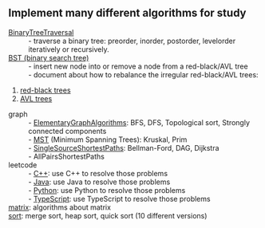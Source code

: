 <h2>Implement many different algorithms for study</h2>

<dl>
    <dt><a href="https://github.com/cyril-gao/wheel/tree/master/Algorithms/BinaryTreeTraversal">BinaryTreeTraversal</a></dt>
    <dd>- traverse a binary tree: preorder, inorder, postorder, levelorder iteratively or recursively.</dd>
    <dt><a href="https://github.com/cyril-gao/wheel/tree/master/Algorithms/BST">BST (binary search tree)</a>
    <dd>- insert new node into or remove a node from a red-black/AVL tree</dd>
    <dd>- document about how to rebalance the irregular red-black/AVL trees:</dd>
    <ol>
        <li><a href="https://github.com/cyril-gao/wheel/blob/master/Algorithms/BST/The%20rebalancing%20process%20of%20red-black%20trees.pdf">red-black trees</a></li>
        <li><a href="https://github.com/cyril-gao/wheel/blob/master/Algorithms/BST/The%20rebalancing%20process%20of%20AVL%20trees.pdf">AVL trees</a></li>
    </ol>
    <dt>graph</dt>
    <dd>- <a href="https://github.com/cyril-gao/wheel/tree/master/Algorithms/graph/ElementaryGraphAlgorithms">ElementaryGraphAlgorithms</a>: BFS, DFS, Topological sort, Strongly connected components</dd>
    <dd>- <a href="https://github.com/cyril-gao/wheel/tree/master/Algorithms/graph/MST">MST</a> (Minimum Spanning Trees):  Kruskal, Prim</dd>
    <dd>- <a href="https://github.com/cyril-gao/wheel/tree/master/Algorithms/graph/SingleSourceShortestPaths">SingleSourceShortestPaths</a>: Bellman-Ford, DAG, Dijkstra</dd>
    <dd>- AllPairsShortestPaths</dd>
    <dt>leetcode</dt>
    <dd>- <a href="https://github.com/cyril-gao/wheel/tree/master/Algorithms/leetcode/C%2B%2B">C++</a>: use C++ to resolve those problems</dd>
    <dd>- <a href="https://github.com/cyril-gao/wheel/tree/master/Algorithms/leetcode/Java/AlgorithmsStudy">Java</a>: use Java to resolve those problems</dd>
    <dd>- <a href="https://github.com/cyril-gao/wheel/tree/master/Algorithms/leetcode/Python">Python</a>: use Python to resolve those problems</dd>
    <dd>- <a href="https://github.com/cyril-gao/wheel/tree/master/Algorithms/leetcode/TypeScript">TypeScript</a>: use TypeScript to resolve those problems</dd>
    <dt><a href="https://github.com/cyril-gao/wheel/tree/master/Algorithms/matrix">matrix</a>: algorithms about matrix</dt>
    <dt><a href="https://github.com/cyril-gao/wheel/tree/master/Algorithms/sort">sort</a>: merge sort, heap sort, quick sort (10 different versions)</dt>
</dl>
